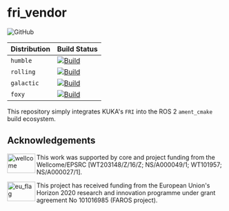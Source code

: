 # fri_vendor
![GitHub](https://img.shields.io/github/license/KCL-BMEIS/fri)

| Distribution | Build Status |
| ---------------- | ------------ |
| `humble`         | [![Build](https://github.com/KCL-BMEIS/fri_vendor/actions/workflows/build_humble.yaml/badge.svg)](https://github.com/KCL-BMEIS/fri_vendor/actions/workflows/build_humble.yaml) |
| `rolling`        | [![Build](https://github.com/KCL-BMEIS/fri_vendor/actions/workflows/build_rolling.yaml/badge.svg)](https://github.com/KCL-BMEIS/fri_vendor/actions/workflows/build_rolling.yaml) |
| `galactic`       | [![Build](https://github.com/KCL-BMEIS/fri_vendor/actions/workflows/build_galactic.yaml/badge.svg)](https://github.com/KCL-BMEIS/fri_vendor/actions/workflows/build_galactic.yaml) |
| `foxy`           | [![Build](https://github.com/KCL-BMEIS/fri_vendor/actions/workflows/build_foxy.yaml/badge.svg)](https://github.com/KCL-BMEIS/fri_vendor/actions/workflows/build_foxy.yaml) |

This repository simply integrates KUKA's `FRI` into the ROS 2 `ament_cmake` build ecosystem.

## Acknowledgements
<img src="https://www.kcl.ac.uk/newimages/Wellcome-EPSRC-Centre-medical-engineering-logo.xa827df3f.JPG?f=webp" alt="wellcome" height="45" width="65" align="left">

This work was supported by core and project funding from the Wellcome/EPSRC [WT203148/Z/16/Z; NS/A000049/1; WT101957; NS/A000027/1]. 

<img src="https://upload.wikimedia.org/wikipedia/commons/thumb/b/b7/Flag_of_Europe.svg/1920px-Flag_of_Europe.svg.png" alt="eu_flag" height="45" width="65" align="left" >

This project has received funding from the European Union's Horizon 2020 research and innovation programme under grant agreement No 101016985 (FAROS project).
